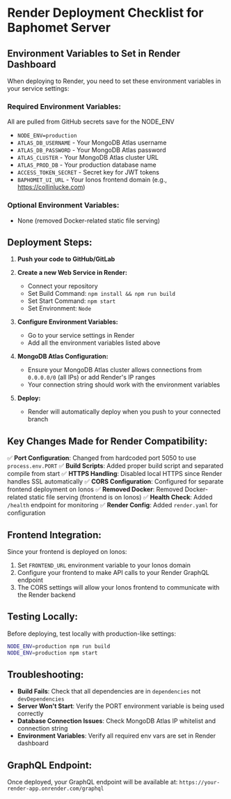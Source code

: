 # Render Deployment Checklist for Baphomet Server

## Environment Variables to Set in Render Dashboard

When deploying to Render, you need to set these environment variables in your service settings:

### Required Environment Variables:
All are pulled from GitHub secrets save for the NODE_ENV
- `NODE_ENV=production`
- `ATLAS_DB_USERNAME` - Your MongoDB Atlas username
- `ATLAS_DB_PASSWORD` - Your MongoDB Atlas password  
- `ATLAS_CLUSTER` - Your MongoDB Atlas cluster URL
- `ATLAS_PROD_DB` - Your production database name
- `ACCESS_TOKEN_SECRET` - Secret key for JWT tokens
- `BAPHOMET_UI_URL` - Your Ionos frontend domain (e.g., https://collinlucke.com)

### Optional Environment Variables:
- None (removed Docker-related static file serving)

## Deployment Steps:

1. **Push your code to GitHub/GitLab**
   
2. **Create a new Web Service in Render:**
   - Connect your repository
   - Set Build Command: `npm install && npm run build`
   - Set Start Command: `npm start`
   - Set Environment: `Node`

3. **Configure Environment Variables:**
   - Go to your service settings in Render
   - Add all the environment variables listed above

4. **MongoDB Atlas Configuration:**
   - Ensure your MongoDB Atlas cluster allows connections from `0.0.0.0/0` (all IPs) or add Render's IP ranges
   - Your connection string should work with the environment variables

5. **Deploy:**
   - Render will automatically deploy when you push to your connected branch

## Key Changes Made for Render Compatibility:

✅ **Port Configuration**: Changed from hardcoded port 5050 to use `process.env.PORT`
✅ **Build Scripts**: Added proper build script and separated compile from start
✅ **HTTPS Handling**: Disabled local HTTPS since Render handles SSL automatically
✅ **CORS Configuration**: Configured for separate frontend deployment on Ionos
✅ **Removed Docker**: Removed Docker-related static file serving (frontend is on Ionos)
✅ **Health Check**: Added `/health` endpoint for monitoring
✅ **Render Config**: Added `render.yaml` for configuration

## Frontend Integration:

Since your frontend is deployed on Ionos:
1. Set `FRONTEND_URL` environment variable to your Ionos domain
2. Configure your frontend to make API calls to your Render GraphQL endpoint
3. The CORS settings will allow your Ionos frontend to communicate with the Render backend

## Testing Locally:

Before deploying, test locally with production-like settings:

```bash
NODE_ENV=production npm run build
NODE_ENV=production npm start
```

## Troubleshooting:

- **Build Fails**: Check that all dependencies are in `dependencies` not `devDependencies`
- **Server Won't Start**: Verify the PORT environment variable is being used correctly
- **Database Connection Issues**: Check MongoDB Atlas IP whitelist and connection string
- **Environment Variables**: Verify all required env vars are set in Render dashboard

## GraphQL Endpoint:

Once deployed, your GraphQL endpoint will be available at:
`https://your-render-app.onrender.com/graphql`
